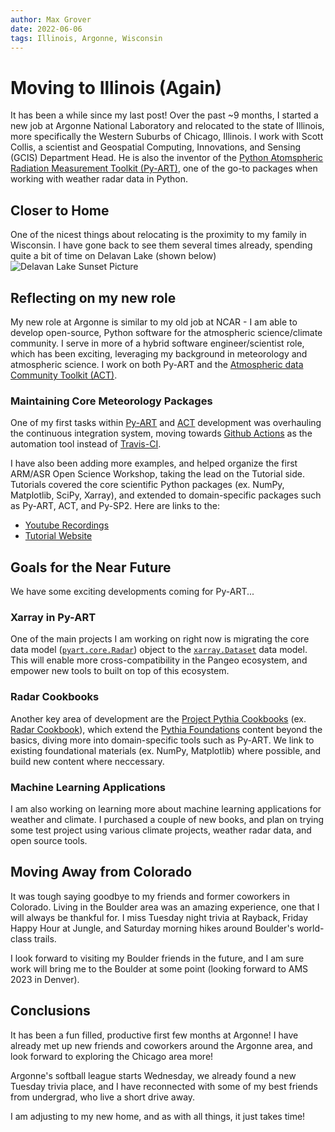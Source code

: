 ```yaml
---
author: Max Grover
date: 2022-06-06
tags: Illinois, Argonne, Wisconsin
---
```


# Moving to Illinois (Again)

It has been a while since my last post! Over the past ~9 months, I started a new job at Argonne National Laboratory and relocated to the state of Illinois, more specifically the Western Suburbs of Chicago, Illinois. I work with Scott Collis, a scientist and Geospatial Computing, Innovations, and Sensing (GCIS) Department Head. He is also the inventor of the [Python Atomspheric Radiation Measurement Toolkit (Py-ART)](https://arm-doe.github.io/pyart/index.html), one of the go-to packages when working with weather radar data in Python.


## Closer to Home

One of the nicest things about relocating is the proximity to my family in Wisconsin. I have gone back to see them several times already, spending quite a bit of time on Delavan Lake (shown below)
![Delavan Lake Sunset Picture](../images/delavan-lake-sunset.png)

## Reflecting on my new role
My new role at Argonne is similar to my old job at NCAR - I am able to develop open-source, Python software for the atmospheric science/climate community. I serve in more of a hybrid software engineer/scientist role, which has been exciting, leveraging my background in meteorology and atmospheric science. I work on both Py-ART and the [Atmospheric data Community Toolkit (ACT)](https://arm-doe.github.io/ACT/).

### Maintaining Core Meteorology Packages
One of my first tasks within [Py-ART](https://arm-doe.github.io/pyart/index.html) and [ACT](https://arm-doe.github.io/ACT/) development was overhauling the continuous integration system, moving towards [Github Actions]() as the automation tool instead of [Travis-CI](https://travis-ci.org).

I have also been adding more examples, and helped organize the first ARM/ASR Open Science Workshop, taking the lead on the Tutorial side. Tutorials covered the core scientific Python packages (ex. NumPy, Matplotlib, SciPy, Xarray), and extended to domain-specific packages such as Py-ART, ACT, and Py-SP2. Here are links to the:
* [Youtube Recordings](https://www.youtube.com/playlist?list=PLqJPE7n0ZqA91W18gnmOge51VjpyFvLAt)
* [Tutorial Website](https://arm-development.github.io/ARM-Notebooks/Tutorials/Open-Science-Workshop-2022/presentations/view-abstracts.html)

## Goals for the Near Future
We have some exciting developments coming for Py-ART... 

### Xarray in Py-ART
One of the main projects I am working on right now is migrating the core data model ([`pyart.core.Radar`](https://arm-doe.github.io/pyart/API/generated/pyart.core.Radar.html)) object to the [`xarray.Dataset`](https://docs.xarray.dev/en/stable/generated/xarray.Dataset.html) data model. This will enable more cross-compatibility in the Pangeo ecosystem, and empower new tools to built on top of this ecosystem.

### Radar Cookbooks
Another key area of development are the [Project Pythia Cookbooks](https://projectpythia.org/cookbook-gallery.html) (ex. [Radar Cookbook](https://projectpythiatutorials.github.io/radar-cookbook/landing-page.html)), which extend the [Pythia Foundations](https://foundations.projectpythia.org/landing-page.html) content beyond the basics, diving more into domain-specific tools such as Py-ART. We link to existing foundational materials (ex. NumPy, Matplotlib) where possible, and build new content where neccessary.

### Machine Learning Applications
I am also working on learning more about machine learning applications for weather and climate. I purchased a couple of new books, and plan on trying some test project using various climate projects, weather radar data, and open source tools.

## Moving Away from Colorado
It was tough saying goodbye to my friends and former coworkers in Colorado. Living in the Boulder area was an amazing experience, one that I will always be thankful for. I miss Tuesday night trivia at Rayback, Friday Happy Hour at Jungle, and Saturday morning hikes around Boulder's world-class trails.

I look forward to visiting my Boulder friends in the future, and I am sure work will bring me to the Boulder at some point (looking forward to AMS 2023 in Denver).

## Conclusions

It has been a fun filled, productive first few months at Argonne! I have already met up new friends and coworkers around the Argonne area, and look forward to exploring the Chicago area more! 

Argonne's softball league starts Wednesday, we already found a new Tuesday trivia place, and I have reconnected with some of my best friends from undergrad, who live a short drive away. 

I am adjusting to my new home, and as with all things, it just takes time!
